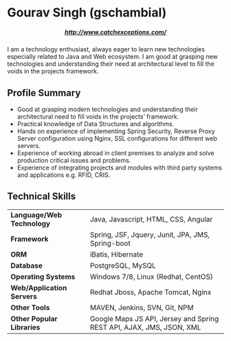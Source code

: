 # Gourav Singh (gschambial)
##### <center> <http://www.catchexceptions.com/> </center>
I am a technology enthusiast, always eager to learn new technologies especially related to Java and Web ecosystem. I am good at grasping new technologies and understanding their need at architectural level to fill the voids in the projects framework.

## Profile Summary

* Good at grasping modern technologies and understanding their architectural need to fill voids in the projects’ framework.
* Practical knowledge of Data Structures and algorithms.
* Hands on experience of implementing Spring Security, Reverse Proxy Server configuration using Nginx, SSL configurations for different web servers.
* Experience of working abroad in client premises to analyze and solve production critical issues and problems.
* Experience of integrating projects and modules with third party systems and applications e.g. RFID, CRIS. 


## Technical Skills
 
| | |
|-|-|
**Language/Web Technology**  | Java, Javascript, HTML, CSS, Angular
**Framework**  | Spring, JSF, Jquery, Junit, JPA, JMS, Spring-boot
**ORM**  | iBatis, Hibernate
**Database**  | PostgreSQL, MySQL
**Operating Systems**  | Windows 7/8, Linux (Redhat, CentOS)
**Web/Application Servers**  | Redhat Jboss, Apache Tomcat, Nginx
**Other Tools**  | MAVEN, Jenkins, SVN, Git, NPM
**Other Popular Libraries**  | Google Maps JS API, Jersey and Spring REST API, AJAX, JMS, JSON, XML
